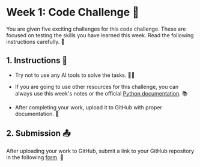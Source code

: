 # Week 1: Code Challenge 🎉

You are given five exciting challenges for this code challenge. These are focused on testing the skills you have learned this week. Read the following instructions carefully. 🚀

## 1. Instructions 📜

- Try not to use any AI tools to solve the tasks. 🤖🚫

- If you are going to use other resources for this challenge, you can always use this week's notes or the official [Python documentation](https://docs.python.org/3/tutorial/index.html). 📚

- After completing your work, upload it to GitHub with proper documentation. 📝

## 2. Submission 📤

After uploading your work to GitHub, submit a link to your GitHub repository in the following [form](https://forms.gle/ayopmooGorjNn8Kn9). 🔗
